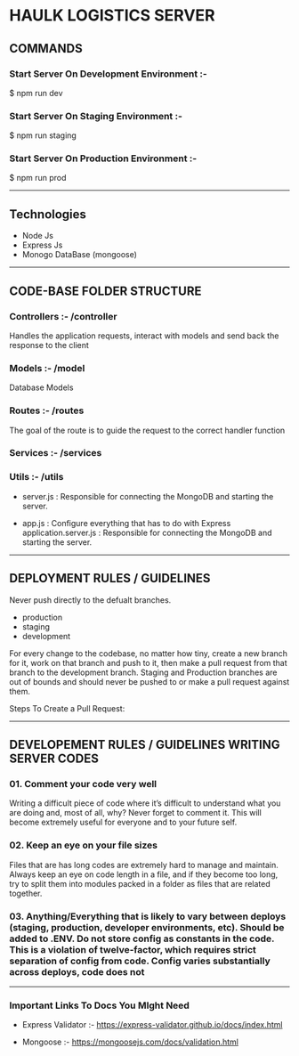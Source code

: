 # HAULK LOGISTICS SERVER

## COMMANDS

### Start Server On Development Environment :-  

$ npm run dev

### Start Server On Staging Environment  :-

$ npm run staging

### Start Server On Production Environment :-

$ npm run prod

----------------------------------------------------------

## Technologies

- Node Js
- Express Js
- Monogo DataBase (mongoose)

----------------------------------------------------------

## CODE-BASE FOLDER STRUCTURE

### Controllers :- /controller

 Handles the application requests, interact with models and send back the response to the client

### Models :- /model

Database Models

### Routes :- /routes

The goal of the route is to guide the request to the correct handler function

### Services :- /services

### Utils :- /utils

- server.js : Responsible for connecting the MongoDB and starting the server.

- app.js : Configure everything that has to do with Express application.server.js : Responsible for connecting the MongoDB and starting the server.

----------------------------------------------------------

## DEPLOYMENT RULES / GUIDELINES

Never push directly to the defualt branches.
- production
- staging
- development

For every change to the codebase, no matter how tiny, create a new branch for it, work on that branch and push to it, then make a pull request from that branch to the development branch.
Staging and Production branches are out of bounds and should never be pushed to or make a pull request against them.

Steps To Create a Pull Request:

----------------------------------------------------------

## DEVELOPEMENT RULES / GUIDELINES WRITING SERVER CODES

### 01. Comment your code very well

Writing a difficult piece of code where it’s difficult to understand what you are doing and, most of all, why? Never forget to comment it. This will become extremely useful for everyone and to your future self.

### 02. Keep an eye on your file sizes

Files that are has long codes are extremely hard to manage and maintain. Always keep an eye on code length in a file, and if they become too long, try to split them into modules packed in a folder as files that are related together.

### 03. Anything/Everything that is likely to vary between deploys (staging, production, developer environments, etc). Should be added to .ENV. Do not store config as constants in the code. This is a violation of twelve-factor, which requires strict separation of config from code. Config varies substantially across deploys, code does not

----------------------------------------------------------

### Important Links To Docs You MIght Need

- Express Validator :-
<https://express-validator.github.io/docs/index.html>

- Mongoose :-
<https://mongoosejs.com/docs/validation.html>
